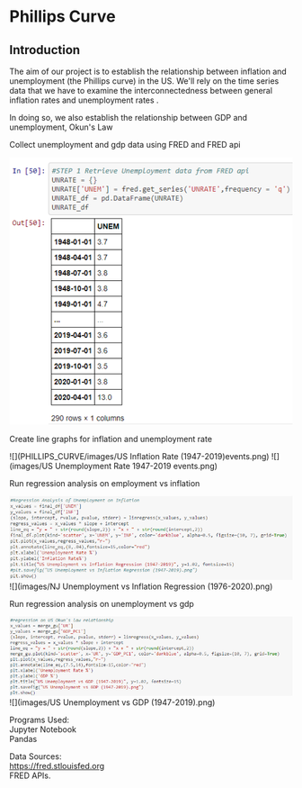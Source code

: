 # Phillips Curve

## Introduction
The aim of our project is to establish the relationship between inflation and unemployment (the Phillips curve) in the US. We'll rely on the time series data that we have to examine the interconnectedness  between general inflation rates and unemployment rates .

In doing so, we also establish the relationship between GDP and unemployment, Okun's Law

Collect  unemployment and gdp data using FRED and FRED api

![](images/pic1.png)


Create line graphs for inflation and unemployment rate

![](PHILLIPS_CURVE/images/US Inflation Rate (1947-2019)events.png)
![](images/US Unemployment Rate 1947-2019 events.png)  


Run regression analysis on employment vs inflation

![](images/regr.png)
![](images/NJ Unemployment vs Inflation Regression (1976-2020).png)


Run regression analysis on unemployment vs gdp 

![](images/regr1.png)
![](images/US Unemployment vs GDP (1947-2019).png)



Programs Used:\
Jupyter Notebook\
Pandas

Data Sources:\
https://fred.stlouisfed.org \
FRED APIs.

